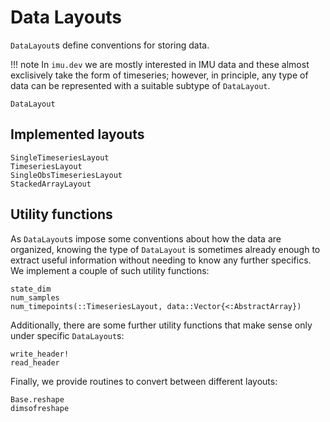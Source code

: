 # Data Layouts

`DataLayout`s define conventions for storing data.

!!! note
    In `imu.dev` we are mostly interested in IMU data and these almost
    exclisively take the form of timeseries; however, in principle, any type of data can be represented with a suitable subtype of `DataLayout`.

```@docs
DataLayout
```

## Implemented layouts

```@docs
SingleTimeseriesLayout
TimeseriesLayout
SingleObsTimeseriesLayout
StackedArrayLayout
```

## Utility functions
As `DataLayout`s impose some conventions about how the data are organized, knowing the type of `DataLayout` is sometimes already enough to extract useful information without needing to know any further specifics. We implement a couple of such utility functions:

```@docs
state_dim
num_samples
num_timepoints(::TimeseriesLayout, data::Vector{<:AbstractArray})
```

Additionally, there are some further utility functions that make sense only under specific `DataLayout`s:

```@docs
write_header!
read_header
```

Finally, we provide routines to convert between different layouts:

```@docs
Base.reshape
dimsofreshape
```
